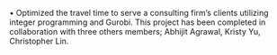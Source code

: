 •	Optimized the travel time to serve a consulting firm’s clients utilizing integer programming and Gurobi. This project has been completed in collaboration with three others members; Abhijit Agrawal, Kristy Yu, Christopher Lin.
